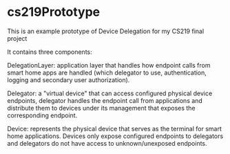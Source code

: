 # cs219Prototype
This is an example prototype of Device Delegation for my CS219 final project

It contains three components: 

DelegationLayer: application layer that handles how endpoint calls from smart home apps are handled (which delegator to use, authentication, logging and secondary user authorization). 

Delegator: a "virtual device" that can access configured physical device endpoints, delegator handles the endpoint call from applications and distribute them to devices under its management that exposes the corresponding endpoint.

Device: represents the physical device that serves as the terminal for smart home applications. Devices only expose configured endpoints to delegators and delegators do not have access to unknown/unexposed endpoints.
